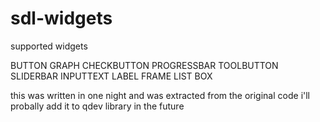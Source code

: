 sdl-widgets
===========

supported widgets

BUTTON
GRAPH
CHECKBUTTON
PROGRESSBAR
TOOLBUTTON
SLIDERBAR
INPUTTEXT
LABEL
FRAME
LIST
BOX			


this was written in one night and was extracted from the original code
i'll probally add it to qdev library in the future

